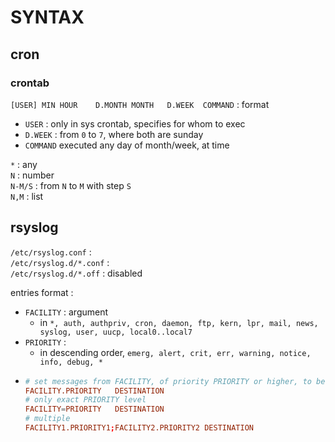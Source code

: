 # SYNTAX

## cron

### crontab

`[USER]	MIN	HOUR	D.MONTH	MONTH	D.WEEK	COMMAND` : format
*	`USER` : only in sys crontab, specifies for whom to exec
*	`D.WEEK` : from `0` to `7`, where both are sunday
*	`COMMAND` executed any day of month/week, at time

`*` : any  
`N` : number  
`N-M/S` : from `N` to `M` with step `S`  
`N,M` : list  

## rsyslog

`/etc/rsyslog.conf` :  
`/etc/rsyslog.d/*.conf` :  
`/etc/rsyslog.d/*.off` : disabled  

entries format :
*	`FACILITY` : argument
	*	in `*, auth, authpriv, cron, daemon, ftp, kern, lpr, mail, news, syslog, user, uucp, local0..local7`
*	`PRIORITY` : 
	*	in descending order, `emerg, alert, crit, err, warning, notice, info, debug, *`
*	```conf
	# set messages from FACILITY, of priority PRIORITY or higher, to be logged to DESTINATION path
	FACILITY.PRIORITY	DESTINATION
	# only exact PRIORITY level
	FACILITY=PRIORITY	DESTINATION
	# multiple
	FACILITY1.PRIORITY1;FACILITY2.PRIORITY2	DESTINATION
	```
